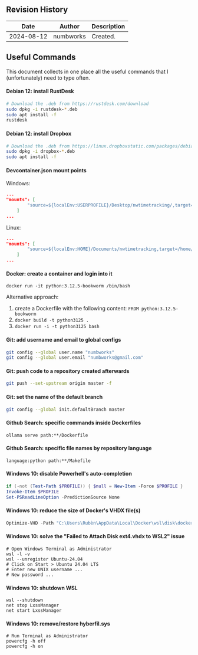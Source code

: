 ## Revision History

| Date | Author | Description |
|---|---|---|
| 2024-08-12 | numbworks | Created. |

## Useful Commands

This document collects in one place all the useful commands that I (unfortunately) need to type often.

#### Debian 12: install RustDesk

```sh
# Download the .deb from https://rustdesk.com/download
sudo dpkg -i rustdesk-*.deb
sudo apt install -f
rustdesk
```

#### Debian 12: install Dropbox

```sh
# Download the .deb from https://linux.dropboxstatic.com/packages/debian/
sudo dpkg -i dropbox-*.deb
sudo apt install -f
```

#### Devcontainer.json mount points

Windows:
```json
...
"mounts": [
        "source=${localEnv:USERPROFILE}/Desktop/nwtimetracking/,target=/home/nwtimetracking/,type=bind,consistency=cached"
    ]
...
```

Linux:
```json
...
"mounts": [
        "source=${localEnv:HOME}/Documents/nwtimetracking,target=/home/nwtimetracking/,type=bind,consistency=cached"
    ]
...
```

#### Docker: create a container and login into it

```
docker run -it python:3.12.5-bookworm /bin/bash
```

Alternative approach:

1. create a Dockerfile with the following content: `FROM python:3.12.5-bookworm`
2. `docker build -t python3125 .`
3. `docker run -i -t python3125 bash`

#### Git: add username and email to global configs

```sh
git config --global user.name "numbworks"
git config --global user.email "numbworks@gmail.com"
```

#### Git: push code to a repository created afterwards

```sh
git push --set-upstream origin master -f
```

#### Git: set the name of the default branch

```sh
git config --global init.defaultBranch master
```

#### Github Search: specific commands inside Dockerfiles

```
ollama serve path:**/Dockerfile
```

#### Github Search: specific file names by repository language

```
language:python path:**/Makefile
```

#### Windows 10: disable Powerhell's auto-completion

```powershell
if (-not (Test-Path $PROFILE)) { $null = New-Item -Force $PROFILE }
Invoke-Item $PROFILE
Set-PSReadLineOption -PredictionSource None
```

#### Windows 10: reduce the size of Docker's VHDX file(s)

```powershell
Optimize-VHD -Path "C:\Users\Rubèn\AppData\Local\Docker\wsl\disk\docker_data.vhdx" -Mode Full
```

#### Windows 10: solve the "Failed to Attach Disk ext4.vhdx to WSL2" issue

```
# Open Windows Terminal as Administrator
wsl -l -v
wsl --unregister Ubuntu-24.04
# Click on Start > Ubuntu 24.04 LTS
# Enter new UNIX username ...
# New password ...
```

#### Windows 10: shutdown WSL

```
wsl --shutdown
net stop LxssManager
net start LxssManager 
```

#### Windows 10: remove/restore hyberfil.sys

```
# Run Terminal as Administrator
powercfg -h off
powercfg -h on
```